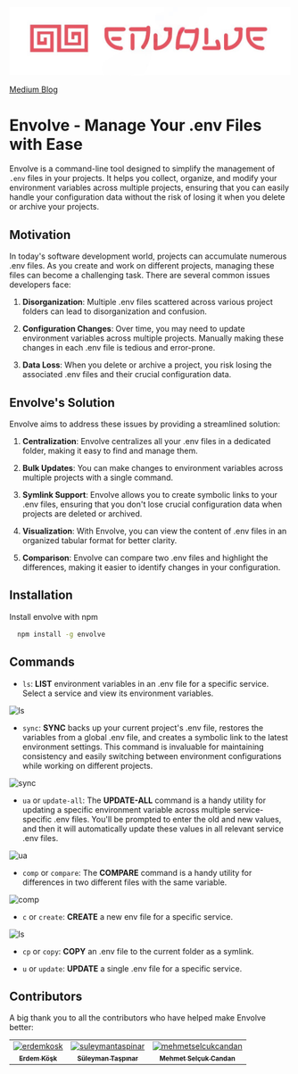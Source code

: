 ![alt text](./logo.png)

[Medium Blog](https://medium.com/@erdemkosk/how-do-you-manage-environment-variable-files-eaa8ee5b1f96)


# Envolve - Manage Your .env Files with Ease

Envolve is a command-line tool designed to simplify the management of `.env` files in your projects. It helps you collect, organize, and modify your environment variables across multiple projects, ensuring that you can easily handle your configuration data without the risk of losing it when you delete or archive your projects.

## Motivation

In today's software development world, projects can accumulate numerous .env files. As you create and work on different projects, managing these files can become a challenging task. There are several common issues developers face:

1. **Disorganization**: Multiple .env files scattered across various project folders can lead to disorganization and confusion.

2. **Configuration Changes**: Over time, you may need to update environment variables across multiple projects. Manually making these changes in each .env file is tedious and error-prone.

3. **Data Loss**: When you delete or archive a project, you risk losing the associated .env files and their crucial configuration data.

## Envolve's Solution

Envolve aims to address these issues by providing a streamlined solution:

1. **Centralization**: Envolve centralizes all your .env files in a dedicated folder, making it easy to find and manage them.

2. **Bulk Updates**: You can make changes to environment variables across multiple projects with a single command.

3. **Symlink Support**: Envolve allows you to create symbolic links to your .env files, ensuring that you don't lose crucial configuration data when projects are deleted or archived.

4. **Visualization**: With Envolve, you can view the content of .env files in an organized tabular format for better clarity.

5. **Comparison**: Envolve can compare two .env files and highlight the differences, making it easier to identify changes in your configuration.

## Installation

Install envolve with npm

```bash
  npm install -g envolve
```
    

## Commands

-   `ls`: **LIST** environment variables in an .env file for a specific service. Select a service and view its environment variables.

![ls](https://i.imgur.com/Bp8GEiB.gif)
    
-   `sync`: **SYNC** backs up your current project's .env file, restores the variables from a global .env file, and creates a symbolic link to the latest environment settings. This command is invaluable for maintaining consistency and easily switching between environment configurations while working on different projects.

![sync](https://i.imgur.com/cV4HbGz.gif)
    
-   `ua` or `update-all`: The **UPDATE-ALL** command is a handy utility for updating a specific environment variable across multiple service-specific .env files. You'll be prompted to enter the old and new values, and then it will automatically update these values in all relevant service .env files.

![ua](https://i.imgur.com/ig3K5PO.gif)
    
-   `comp` or `compare`: The **COMPARE** command is a handy utility for differences in two different files with the same variable.

![comp](https://i.imgur.com/cZR0UB9.gif)

    
-   `c` or `create`: **CREATE** a new env file for a specific service.

![ls](https://i.imgur.com/xNUBliW.gif)
    
-   `cp` or `copy`: **COPY** an .env file to the current folder as a symlink.
    
-   `u` or `update`: **UPDATE** a single .env file for a specific service.



## Contributors

A big thank you to all the contributors who have helped make Envolve better:

<table>
  <tr>
    <td align="center">
      <a href="https://github.com/erdemkosk">
        <img src="https://github.com/erdemkosk.png" width="100px;" alt="erdemkosk"/>
        <br />
        <sub><b>Erdem Köşk</b></sub>
      </a>
    </td>
    <td align="center">
      <a href="https://github.com/suleymantaspinar">
        <img src="https://github.com/suleymantaspinar.png" width="100px;" alt="suleymantaspinar"/>
        <br />
        <sub><b>Süleyman Taşpınar</b></sub>
      </a>
    </td>
    <td align="center">
      <a href="https://github.com/mscandan">
        <img src="https://github.com/mscandan.png" width="100px;" alt="mehmetselcukcandan"/>
        <br />
        <sub><b>Mehmet Selçuk Candan</b></sub>
      </a>
    </td>
  </tr>
</table>

